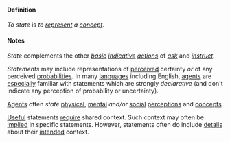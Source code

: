 #### Definition

*To state* is *to [represent](https://github.com/gcassel/Modular-Organization-Terminology/blob/master/terms/represent.md) a [concept](https://github.com/gcassel/Modular-Organization-Terminology/blob/master/terms/concept.md)*.
		
#### Notes

*State* complements the other *[basic](https://github.com/gcassel/Modular-Organization-Terminology/blob/master/terms/base.md) [indicative](https://github.com/gcassel/Modular-Organization-Terminology/blob/master/terms/indicate.md) [actions](https://github.com/gcassel/Modular-Organization-Terminology/blob/master/terms/action.md)* of *[ask](https://github.com/gcassel/Modular-Organization-Terminology/blob/master/terms/ask.md)* and *[instruct](https://github.com/gcassel/Modular-Organization-Terminology/blob/master/terms/instruct.md)*.

*Statements* may include representations of [perceived](https://github.com/gcassel/Modular-Organization-Terminology/blob/master/terms/perceive.md) certainty *or* of any perceived [probabilities](https://github.com/gcassel/Modular-Organization-Terminology/blob/master/terms/probability.md).  In many [languages](https://github.com/gcassel/Modular-Organization-Terminology/blob/master/terms/language.md) including English, [agents](https://github.com/gcassel/Modular-Organization-Terminology/blob/master/terms/agent.md) are [especially](https://github.com/gcassel/Modular-Organization-Terminology/blob/master/terms/specialize.md) familiar with statements which are strongly *declarative* (and don't indicate any perception of probability or uncertainty). 
		
[Agents](https://github.com/gcassel/Modular-Organization-Terminology/blob/master/terms/agent.md) often *state* [physical](https://github.com/gcassel/Modular-Organization-Terminology/blob/master/terms/physical.md), [mental](https://github.com/gcassel/Modular-Organization-Terminology/blob/master/terms/mental.md) *and/or* [social](https://github.com/gcassel/Modular-Organization-Terminology/blob/master/terms/social.md) [perceptions](https://github.com/gcassel/Modular-Organization-Terminology/blob/master/terms/perceive.md) and [concepts](https://github.com/gcassel/Modular-Organization-Terminology/blob/master/terms/concept.md).
		
[Useful](https://github.com/gcassel/Modular-Organization-Terminology/blob/master/terms/use.md) statements [require](https://github.com/gcassel/Modular-Organization-Terminology/blob/master/terms/requirement.md) shared context.  Such context may often be [implied](https://github.com/gcassel/Modular-Organization-Terminology/blob/master/terms/imply.md) in specific statements.   However, statements often do include [details](https://github.com/gcassel/Modular-Organization-Terminology/blob/master/terms/detail.md) about their [intended](https://github.com/gcassel/Modular-Organization-Terminology/blob/master/terms/intention.md) context.
